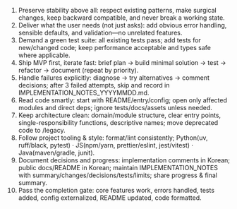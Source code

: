 1.  Preserve stability above all: respect existing patterns, make surgical changes, keep backward compatible, and never break a working state.
2.  Deliver what the user needs (not just asks): add obvious error handling, sensible defaults, and validation—no unrelated features.
3.  Demand a green test suite: all existing tests pass; add tests for new/changed code; keep performance acceptable and types safe where applicable.
4.  Ship MVP first, iterate fast: brief plan → build minimal solution → test → refactor → document (repeat by priority).
5.  Handle failures explicitly: diagnose → try alternatives → comment decisions; after 3 failed attempts, skip and record in IMPLEMENTATION_NOTES_YYYYMMDD.md.
6.  Read code smartly: start with README/entry/config; open only affected modules and direct deps; ignore tests/docs/assets unless needed.
7.  Keep architecture clean: domain/module structure, clear entry points, single-responsibility functions, descriptive names; move deprecated code to /legacy.
8.  Follow project tooling & style: format/lint consistently; Python(uv, ruff/black, pytest) · JS(npm/yarn, prettier/eslint, jest/vitest) · Java(maven/gradle, junit).
9.  Document decisions and progress: implementation comments in Korean; public docs/README in Korean; maintain IMPLEMENTATION_NOTES with summary/changes/decisions/tests/limits; share progress & final summary.
10. Pass the completion gate: core features work, errors handled, tests added, config externalized, README updated, code formatted.